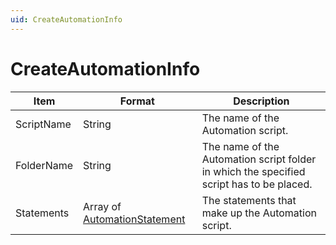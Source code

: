 ```yaml
---
uid: CreateAutomationInfo
---
```


# CreateAutomationInfo

| Item | Format | Description |
|--|--|--|
| ScriptName | String | The name of the Automation script. |
| FolderName | String | The name of the Automation script folder in which the specified script has to be placed. |
| Statements | Array of [AutomationStatement](xref:AutomationStatement) | The statements that make up the Automation script. |
